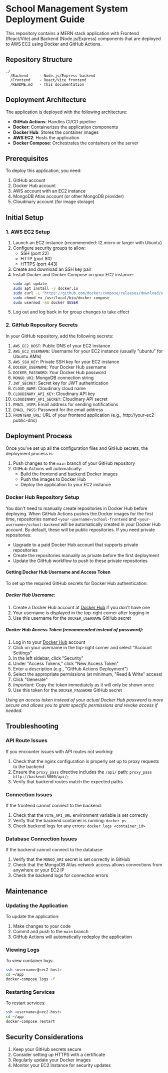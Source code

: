 # School Management System Deployment Guide

This repository contains a MERN stack application with Frontend (React/Vite) and Backend (Node.js/Express) components that are deployed to AWS EC2 using Docker and GitHub Actions.

## Repository Structure

```
./
  /Backend     - Node.js/Express backend
  /Frontend    - React/Vite frontend
  /README.md   - This documentation
```

## Deployment Architecture

The application is deployed with the following architecture:

- **GitHub Actions**: Handles CI/CD pipeline
- **Docker**: Containerizes the application components
- **Docker Hub**: Stores the container images
- **AWS EC2**: Hosts the application
- **Docker Compose**: Orchestrates the containers on the server

## Prerequisites

To deploy this application, you need:

1. GitHub account
2. Docker Hub account
3. AWS account with an EC2 instance
4. MongoDB Atlas account (or other MongoDB provider)
5. Cloudinary account (for image storage)

## Initial Setup

### 1. AWS EC2 Setup

1. Launch an EC2 instance (recommended: t2.micro or larger with Ubuntu)
2. Configure security groups to allow:
   - SSH (port 22)
   - HTTP (port 80)
   - HTTPS (port 443)
3. Create and download an SSH key pair
4. Install Docker and Docker Compose on your EC2 instance:
   ```bash
   sudo apt update
   sudo apt install -y docker.io
   sudo curl -L "https://github.com/docker/compose/releases/download/v2.20.3/docker-compose-$(uname -s)-$(uname -m)" -o /usr/local/bin/docker-compose
   sudo chmod +x /usr/local/bin/docker-compose
   sudo usermod -aG docker $USER
   ```
5. Log out and log back in for group changes to take effect

### 2. GitHub Repository Secrets

In your GitHub repository, add the following secrets:

1. `AWS_EC2_HOST`: Public DNS of your EC2 instance
2. `AWS_EC2_USERNAME`: Username for your EC2 instance (usually "ubuntu" for Ubuntu AMIs)
3. `AWS_SSH_KEY`: Private SSH key for your EC2 instance
4. `DOCKER_USERNAME`: Your Docker Hub username
5. `DOCKER_PASSWORD`: Your Docker Hub password
6. `MONGO_URI`: MongoDB connection string
7. `JWT_SECRET`: Secret key for JWT authentication
8. `CLOUD_NAME`: Cloudinary cloud name
9. `CLOUDINARY_API_KEY`: Cloudinary API key
10. `CLOUDINARY_API_SECRET`: Cloudinary API secret
11. `EMAIL_USER`: Email address for sending notifications
12. `EMAIL_PASS`: Password for the email address
13. `FRONTEND_URL`: URL of your frontend application (e.g., http://your-ec2-public-dns)

## Deployment Process

Once you've set up all the configuration files and GitHub secrets, the deployment process is:

1. Push changes to the `main` branch of your GitHub repository
2. GitHub Actions will automatically:
   - Build the frontend and backend Docker images
   - Push the images to Docker Hub
   - Deploy the application to your EC2 instance

### Docker Hub Repository Setup
You don't need to manually create repositories in Docker Hub before deploying. When GitHub Actions pushes the Docker images for the first time, repositories named `<your-username>/school-frontend` and `<your-username>/school-backend` will be automatically created in your Docker Hub account.
By default, these will be public repositories. If you need private repositories:

- Upgrade to a paid Docker Hub account that supports private repositories
- Create the repositories manually as private before the first deployment
- Update the GitHub workflow to push to these private repositories

#### Getting Docker Hub Username and Access Token
To set up the required GitHub secrets for Docker Hub authentication:

##### Docker Hub Username:

1. Create a Docker Hub account at [Docker Hub](https://hub.docker.com/) if you don't have one
2. Your username is displayed in the top-right corner after logging in
3. Use this username for the `DOCKER_USERNAME` GitHub secret


##### Docker Hub Access Token (recommended instead of password):

1. Log in to your [Docker Hub](https://hub.docker.com/) account
2. Click on your username in the top-right corner and select "Account Settings"
3. In the left sidebar, click "Security"
4. Under "Access Tokens," click "New Access Token"
5. Enter a description (e.g., "GitHub Actions Deployment")
6. Select the appropriate permissions (at minimum, "Read & Write" access)
7. Click "Generate"
8. *Important*: Copy the token immediately as it will only be shown once
9. Use this token for the `DOCKER_PASSWORD` GitHub secret

_Using an access token instead of your actual Docker Hub password is more secure and allows you to grant specific permissions and revoke access if needed._

## Troubleshooting

### API Route Issues

If you encounter issues with API routes not working:

1. Check that the nginx configuration is properly set up to proxy requests to the backend
2. Ensure the `proxy_pass` directive includes the `/api/` path: `proxy_pass http://backend:5000/api/;`
3. Verify that backend routes match the expected paths

### Connection Issues

If the frontend cannot connect to the backend:

1. Check that the `VITE_API_URL` environment variable is set correctly
2. Verify that the backend container is running: `docker ps`
3. Check backend logs for any errors: `docker logs <container_id>`

### Database Connection Issues

If the backend cannot connect to the database:

1. Verify that the `MONGO_URI` secret is set correctly in GitHub
2. Check that the MongoDB Atlas network access allows connections from anywhere or your EC2 IP
3. Check the backend logs for connection errors

## Maintenance

### Updating the Application

To update the application:

1. Make changes to your code
2. Commit and push to the `main` branch
3. GitHub Actions will automatically redeploy the application

### Viewing Logs

To view container logs:

```bash
ssh <username>@<ec2-host>
cd ~/app
docker-compose logs -f
```

### Restarting Services

To restart services:

```bash
ssh <username>@<ec2-host>
cd ~/app
docker-compose restart
```

## Security Considerations

1. Keep your GitHub secrets secure
2. Consider setting up HTTPS with a certificate
3. Regularly update your Docker images
4. Monitor your EC2 instance for security updates